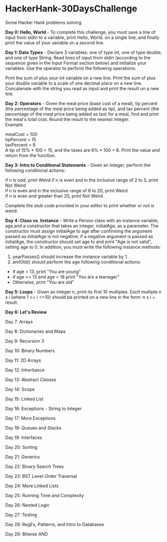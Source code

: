 # HackerHank-30DaysChallenge
Some Hacker Hank problems solving


**Day 0: Hello, World** - To complete this challenge, you must save a line of input from stdin to a variable, print Hello, World. on a single line, and finally print the value of your variable on a second line.


**Day 1: Data Types** - Declare 3 variables: one of type int, one of type double, and one of type String.
Read lines of input from stdin (according to the sequence given in the Input Format section below) and initialize your variables.
Use the operator to perform the following operations:

Print the sum of plus your int variable on a new line.
Print the sum of plus your double variable to a scale of one decimal place on a new line.
Concatenate with the string you read as input and print the result on a new line. 

**Day 2: Operators** - Given the meal price (base cost of a meal), tip percent (the percentage of the meal price being added as tip), and tax percent (the percentage of the meal price being added as tax) for a meal, find and print the meal's total cost. Round the result to the nearest integer.  
Example    

mealCost = 100  
tipPercent = 15  
taxPercent = 8  
A tip of 15% * 100 = 15, and the taxes are 8% * 100 = 8. Print the value and return from the function.

**Day 3: Intro to Conditional Statements** - Given an integer, perform the following conditional actions:

if n is odd, print Weird 
if n is even and in the inclusive range of 2 to 5, print Not Weird  
if n is even and in the inclusive range of 6 to 20, print Weird  
if n is even and greater than 20, print Not Weird


Complete the stub code provided in your editor to print whether or not
is weird.

**Day 4: Class vs. Instance** - Write a Person class with an instance variable, age,and a constructor that takes an integer, initialAge, as a parameter. The constructor must assign initialAge to age after confirming the argument passed as initialAge is not negative; if a negative argument is passed as initialAge, the constructor should set age to and print "Age is not valid", setting age to 0. In addition, you must write the following instance methods:  
1) yearPasses() should increase the instance variable by 1.
.
2) amIOld() should perform the age following conditional actions:
- if age < 13, print "You are young"
- if age >= 13 and age < 18 print "You are a teenager"
- Otherwise, print "You are old"

**Day 5: Loops** - Given an integer n, print its first 10 multiples. Each multiple _n x i_ (where 1 <= i <=10) should be printed on a new line in the form: n x i = result.

**Day 6: Let's Review**

Day 7: Arrays

Day 8: Dictionaries and Maps

Day 9: Recursion 3

Day 10: Binary Numbers

Day 11: 2D Arrays

Day 12: Inheritance

Day 13: Abstract Classes

Day 14: Scope

Day 15: Linked List

Day 16: Exceptions - String to Integer

Day 17: More Exceptions

Day 18: Queues and Stacks

Day 19: Interfaces

Day 20: Sorting

Day 21: Generics

Day 22: Binary Search Trees

Day 23: BST Level-Order Traversal

Day 24: More Linked Lists

Day 25: Running Time and Complexity

Day 26: Nested Logic

Day 27: Testing

Day 28: RegEx, Patterns, and Intro to Databases

Day 29: Bitwise AND
